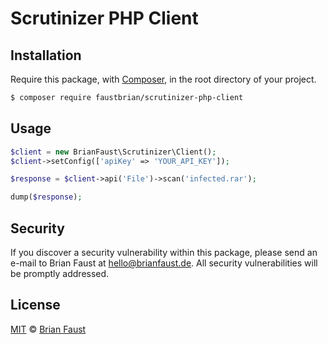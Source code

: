 # Scrutinizer PHP Client

## Installation

Require this package, with [Composer](https://getcomposer.org/), in the root directory of your project.

```bash
$ composer require faustbrian/scrutinizer-php-client
```

## Usage

```php
$client = new BrianFaust\Scrutinizer\Client();
$client->setConfig(['apiKey' => 'YOUR_API_KEY']);

$response = $client->api('File')->scan('infected.rar');

dump($response);
```

## Security

If you discover a security vulnerability within this package, please send an e-mail to Brian Faust at hello@brianfaust.de. All security vulnerabilities will be promptly addressed.

## License

[MIT](LICENSE) © [Brian Faust](https://brianfaust.de)

